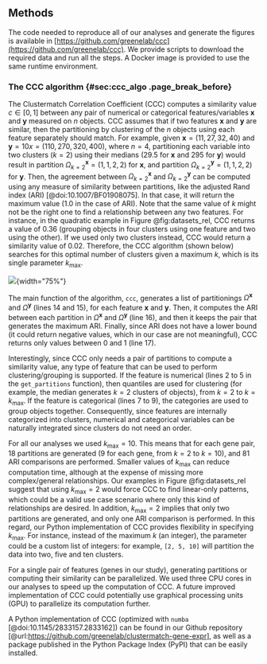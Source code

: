 ## Methods

The code needed to reproduce all of our analyses and generate the figures is available in [https://github.com/greenelab/ccc](https://github.com/greenelab/ccc).
We provide scripts to download the required data and run all the steps.
A Docker image is provided to use the same runtime environment.


### The CCC algorithm {#sec:ccc_algo .page_break_before}

The Clustermatch Correlation Coefficient (CCC) computes a similarity value $c \in \left[0,1\right]$ between any pair of numerical or categorical features/variables $\mathbf{x}$ and $\mathbf{y}$ measured on $n$ objects.
CCC assumes that if two features $\mathbf{x}$ and $\mathbf{y}$ are similar, then the partitioning by clustering of the $n$ objects using each feature separately should match.
For example, given $\mathbf{x}=(11, 27, 32, 40)$ and $\mathbf{y}=10x=(110, 270, 320, 400)$, where $n=4$, partitioning each variable into two clusters ($k=2$) using their medians (29.5 for $\mathbf{x}$ and 295 for $\mathbf{y}$) would result in partition $\Omega^{\mathbf{x}}_{k=2}=(1, 1, 2, 2)$ for $\mathbf{x}$, and partition $\Omega^{\mathbf{y}}_{k=2}=(1, 1, 2, 2)$ for $\mathbf{y}$.
Then, the agreement between $\Omega^{\mathbf{x}}_{k=2}$ and $\Omega^{\mathbf{y}}_{k=2}$ can be computed using any measure of similarity between partitions, like the adjusted Rand index (ARI) [@doi:10.1007/BF01908075].
In that case, it will return the maximum value (1.0 in the case of ARI).
Note that the same value of $k$ might not be the right one to find a relationship between any two features.
For instance, in the quadratic example in Figure @fig:datasets_rel, CCC returns a value of 0.36 (grouping objects in four clusters using one feature and two using the other).
If we used only two clusters instead, CCC would return a similarity value of 0.02.
Therefore, the CCC algorithm (shown below) searches for this optimal number of clusters given a maximum $k$, which is its single parameter $k_{\mathrm{max}}$.

<!-- The Latex code for the algorithm is here: https://www.overleaf.com/project/61b8c643eb0ed41c2d8aaadc -->
![
](images/intro/ccc_algorithm/ccc_algorithm.svg "CCC algorithm"){width="75%"}

The main function of the algorithm, `ccc`, generates a list of partitionings $\Omega^{\mathbf{x}}$ and $\Omega^{\mathbf{y}}$ (lines 14 and 15), for each feature $\mathbf{x}$ and $\mathbf{y}$.
Then, it computes the ARI between each partition in $\Omega^{\mathbf{x}}$ and $\Omega^{\mathbf{y}}$ (line 16), and then it keeps the pair that generates the maximum ARI.
Finally, since ARI does not have a lower bound (it could return negative values, which in our case are not meaningful), CCC returns only values between 0 and 1 (line 17).


Interestingly, since CCC only needs a pair of partitions to compute a similarity value, any type of feature that can be used to perform clustering/grouping is supported.
If the feature is numerical (lines 2 to 5 in the `get_partitions` function), then quantiles are used for clustering (for example, the median generates $k=2$ clusters of objects), from $k=2$ to $k=k_{\mathrm{max}}$.
If the feature is categorical (lines 7 to 9), the categories are used to group objects together.
Consequently, since features are internally categorized into clusters, numerical and categorical variables can be naturally integrated since clusters do not need an order.


For all our analyses we used $k_{\mathrm{max}}=10$.
This means that for each gene pair, 18 partitions are generated (9 for each gene, from $k=2$ to $k=10$), and 81 ARI comparisons are performed.
Smaller values of $k_{\mathrm{max}}$ can reduce computation time, although at the expense of missing more complex/general relationships.
Our examples in Figure @fig:datasets_rel suggest that using $k_{\mathrm{max}}=2$ would force CCC to find linear-only patterns, which could be a valid use case scenario where only this kind of relationships are desired.
In addition, $k_{\mathrm{max}}=2$ implies that only two partitions are generated, and only one ARI comparison is performed.
In this regard, our Python implementation of CCC provides flexibility in specifying $k_{\mathrm{max}}$.
For instance, instead of the maximum $k$ (an integer), the parameter could be a custom list of integers: for example, `[2, 5, 10]` will partition the data into two, five and ten clusters.


For a single pair of features (genes in our study), generating partitions or computing their similarity can be parallelized.
We used three CPU cores in our analyses to speed up the computation of CCC.
A future improved implementation of CCC could potentially use graphical processing units (GPU) to parallelize its computation further.


A Python implementation of CCC (optimized with `numba` [@doi:10.1145/2833157.2833162]) can be found in our Github repository [@url:https://github.com/greenelab/clustermatch-gene-expr], as well as a package published in the Python Package Index (PyPI) that can be easily installed.
